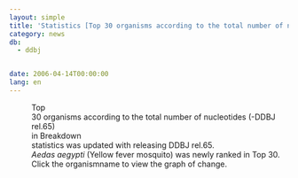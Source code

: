 ```yaml
---
layout: simple
title: 'Statistics [Top 30 organisms according to the total number of nucleotides] Update'
category: news
db:
  - ddbj


date: 2006-04-14T00:00:00
lang: en
---
```


<html>
<dd>Top<br> 30 organisms according to the total number of nucleotides (-DDBJ rel.65)<br> in Breakdown<br> statistics was updated with releasing DDBJ rel.65.<br> <i>Aedas aegypti</i> (Yellow fever mosquito) was newly ranked in Top 30.<br> Click the organismname to view the graph of change.</dd>
</html>
